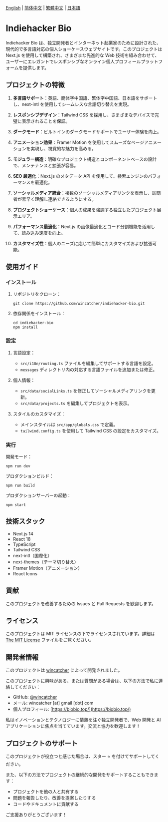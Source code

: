 [English](README.md) | [简体中文](README-CN.md) | [繁體中文](README-Hant.md) | [日本語](README-JA.md)

# Indiehacker Bio

Indiehacker Bio は、独立開発者とインターネット起業家のために設計された、現代的で多言語対応の個人ショーケースウェブサイトです。このプロジェクトは Next.js を使用して構築され、さまざまな先進的な Web 技術を組み合わせて、ユーザーにエレガントでレスポンシブなオンライン個人プロフィールプラットフォームを提供します。

## プロジェクトの特徴

1. **多言語サポート**：英語、簡体字中国語、繁体字中国語、日本語をサポートし、next-intl を使用してシームレスな言語切り替えを実現。

2. **レスポンシブデザイン**：Tailwind CSS を採用し、さまざまなデバイスで完璧に表示されることを保証。

3. **ダークモード**：ビルトインのダークモードサポートでユーザー体験を向上。

4. **アニメーション効果**：Framer Motion を使用してスムーズなページアニメーションを実現し、視覚的な魅力を高める。

5. **モジュラー構造**：明確なプロジェクト構造とコンポーネントベースの設計で、メンテナンスと拡張が容易。

6. **SEO 最適化**：Next.js のメタデータ API を使用して、検索エンジンのパフォーマンスを最適化。

7. **ソーシャルメディア統合**：複数のソーシャルメディアリンクを表示し、訪問者が素早く理解し連絡できるようにする。

8. **プロジェクトショーケース**：個人の成果を強調する独立したプロジェクト展示エリア。

9. **パフォーマンス最適化**：Next.js の画像最適化とコード分割機能を活用して、読み込み速度を向上。

10. **カスタマイズ性**：個人のニーズに応じて簡単にカスタマイズおよび拡張可能。

## 使用ガイド

### インストール

1. リポジトリをクローン：
   ```
   git clone https://github.com/wincatcher/indiehacker-bio.git
   ```

2. 依存関係をインストール：
   ```
   cd indiehacker-bio
   npm install
   ```

### 設定

1. 言語設定：
   - `src/i18n/routing.ts` ファイルを編集してサポートする言語を設定。
   - `messages` ディレクトリ内の対応する言語ファイルを追加または修正。

2. 個人情報：
   - `src/data/socialLinks.ts` を修正してソーシャルメディアリンクを更新。
   - `src/data/projects.ts` を編集してプロジェクトを表示。

3. スタイルのカスタマイズ：
   - メインスタイルは `src/app/globals.css` で定義。
   - `tailwind.config.ts` を使用して Tailwind CSS の設定をカスタマイズ。

### 実行

開発モード：
```
npm run dev
```

プロダクションビルド：
```
npm run build
```

プロダクションサーバーの起動：
```
npm start
```

## 技術スタック

- Next.js 14
- React 18
- TypeScript
- Tailwind CSS
- next-intl（国際化）
- next-themes（テーマ切り替え）
- Framer Motion（アニメーション）
- React Icons

## 貢献

このプロジェクトを改善するための Issues と Pull Requests を歓迎します。

## ライセンス

このプロジェクトは MIT ライセンスの下でライセンスされています。詳細は [The MIT License](https://opensource.org/license/MIT) ファイルをご覧ください。

## 開発者情報

このプロジェクトは [wincatcher](https://github.com/wincatcher) によって開発されました。

このプロジェクトに興味がある、または質問がある場合は、以下の方法で私に連絡してください：

- GitHub: [@wincatcher](https://github.com/wincatcher)
- メール: wincatcher [at] gmail [dot] com
- 個人プロフィール: [https://biobio.top/](https://biobio.top/)

私はイノベーションとテクノロジーに情熱を注ぐ独立開発者で、Web 開発と AI アプリケーションに焦点を当てています。交流と協力を歓迎します！

## プロジェクトのサポート

このプロジェクトが役立つと感じた場合は、スター ⭐️ を付けてサポートしてください。

また、以下の方法でプロジェクトの継続的な開発をサポートすることもできます：

- プロジェクトを他の人と共有する
- 問題を報告したり、改善を提案したりする
- コードやドキュメントに貢献する

ご支援ありがとうございます！